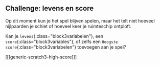 ## Challenge: levens en score

Op dit moment kun je het spel blijven spelen, maar het telt niet hoeveel nijlpaarden je schiet of hoeveel keer je ruimteschip ontploft.

Kan je `levens`{:class="block3variabelen"}, een `score`{:class="block3variables"}, of zelfs een `Hoogste score`{:class="block3variabelen"} toevoegen aan je spel?

[[[generic-scratch3-high-score]]]